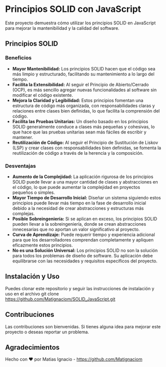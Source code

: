 # Principios SOLID con JavaScript
Este proyecto demuestra cómo utilizar los principios SOLID en JavaScript para mejorar la mantenibilidad y la calidad del software.

## Principios SOLID

### Beneficios
- **Mayor Mantenibilidad:** Los principios SOLID hacen que el código sea más limpio y estructurado, facilitando su mantenimiento a lo largo del tiempo.
- **Facilita la Extensibilidad:** Al seguir el Principio de Abierto/Cerrado (OCP), es más sencillo agregar nuevas funcionalidades al software sin modificar el código existente.
- **Mejora la Claridad y Legibilidad:** Estos principios fomentan una estructura de código más organizada, con responsabilidades claras y relaciones entre clases bien definidas, lo que facilita la comprensión del código.
- **Facilita las Pruebas Unitarias:** Un diseño basado en los principios SOLID generalmente conduce a clases más pequeñas y cohesivas, lo que hace que las pruebas unitarias sean más fáciles de escribir y mantener.
- **Reutilización de Código:** Al seguir el Principio de Sustitución de Liskov (LSP) y crear clases con responsabilidades bien definidas, se fomenta la reutilización de código a través de la herencia y la composición.

### Desventajas
- **Aumento de la Complejidad:** La aplicación rigurosa de los principios SOLID puede llevar a una mayor cantidad de clases y abstracciones en el código, lo que puede aumentar la complejidad en proyectos pequeños o simples.
- **Mayor Tiempo de Desarrollo Inicial:** Diseñar un sistema siguiendo estos principios puede llevar más tiempo en la fase de desarrollo inicial debido a la necesidad de crear abstracciones y estructuras más complejas.
- **Posible Sobreingeniería:** Si se aplican en exceso, los principios SOLID pueden llevar a la sobreingeniería, donde se crean abstracciones innecesarias que no aportan un valor significativo al proyecto.
- **Curva de Aprendizaje:** Puede requerir tiempo y experiencia adicional para que los desarrolladores comprendan completamente y apliquen eficazmente estos principios.
- **No es una Solución Universal:** Los principios SOLID no son la solución para todos los problemas de diseño de software. Su aplicación debe equilibrarse con las necesidades y requisitos específicos del proyecto.

## Instalación y Uso
Puedes clonar este repositorio y seguir las instrucciones de instalación y uso en el archivo git clone https://github.com/Matignaciom/SOLID_JavaScript.git

## Contribuciones
Las contribuciones son bienvenidas. Si tienes alguna idea para mejorar este proyecto o deseas reportar un problema.

## Agradecimientos

Hecho con ❤️ por Matias Ignacio - https://github.com/Matignaciom
